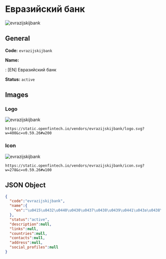 
# Евразийский банк 
![evrazijskijbank](https://static.openfintech.io/vendors/evrazijskijbank/logo.svg?w=400&c=v0.59.26#w200)  

## General 
 
**Code:** `evrazijskijbank` 
 
**Name:** 
 
:	[EN] Евразийский банк 
 
**Status:** `active` 
 

## Images 

### Logo 
 
![evrazijskijbank](https://static.openfintech.io/vendors/evrazijskijbank/logo.svg?w=400&c=v0.59.26#w200)  

```
https://static.openfintech.io/vendors/evrazijskijbank/logo.svg?w=400&c=v0.59.26#w200
```  

### Icon 
 
![evrazijskijbank](https://static.openfintech.io/vendors/evrazijskijbank/icon.svg?w=278&c=v0.59.26#w100)  

```
https://static.openfintech.io/vendors/evrazijskijbank/icon.svg?w=278&c=v0.59.26#w100
```  

## JSON Object 

```json
{
  "code":"evrazijskijbank",
  "name":{
    "en":"\u0415\u0432\u0440\u0430\u0437\u0438\u0439\u0441\u043a\u0438\u0439 \u0431\u0430\u043d\u043a"
  },
  "status":"active",
  "description":null,
  "links":null,
  "countries":null,
  "contacts":null,
  "address":null,
  "social_profiles":null
}
```  
